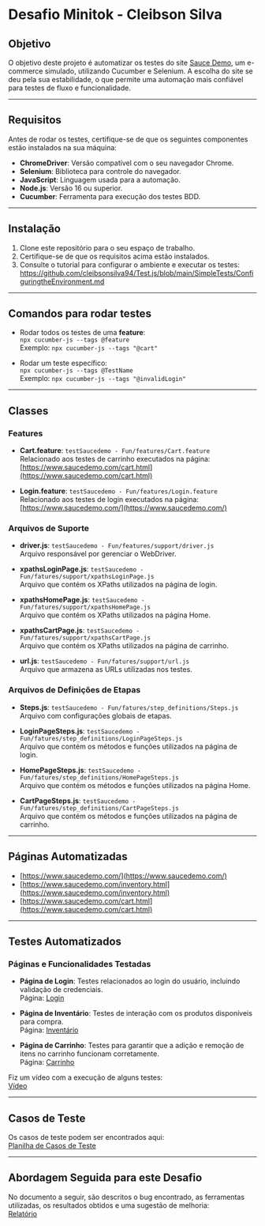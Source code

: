 # Desafio Minitok - Cleibson Silva

## Objetivo

O objetivo deste projeto é automatizar os testes do site [Sauce Demo](https://www.saucedemo.com/), um e-commerce simulado, utilizando Cucumber e Selenium. A escolha do site se deu pela sua estabilidade, o que permite uma automação mais confiável para testes de fluxo e funcionalidade.

---

## Requisitos

Antes de rodar os testes, certifique-se de que os seguintes componentes estão instalados na sua máquina:

- **ChromeDriver**: Versão compatível com o seu navegador Chrome.
- **Selenium**: Biblioteca para controle do navegador.
- **JavaScript**: Linguagem usada para a automação.
- **Node.js**: Versão 16 ou superior.
- **Cucumber**: Ferramenta para execução dos testes BDD.

---

## Instalação

1. Clone este repositório para o seu espaço de trabalho.
2. Certifique-se de que os requisitos acima estão instalados.
3. Consulte o tutorial para configurar o ambiente e executar os testes:  
   https://github.com/cleibsonsilva94/Test.js/blob/main/SimpleTests/ConfiguringtheEnvironment.md

---

## Comandos para rodar testes

- Rodar todos os testes de uma **feature**:  
  `npx cucumber-js --tags @feature`  
  Exemplo: `npx cucumber-js --tags "@cart"`

- Rodar um teste específico:  
  `npx cucumber-js --tags @TestName`  
  Exemplo: `npx cucumber-js --tags "@invalidLogin"`

---

## Classes

### Features

- **Cart.feature**: `testSaucedemo - Fun/features/Cart.feature`  
  Relacionado aos testes de carrinho executados na página:  
  [https://www.saucedemo.com/cart.html](https://www.saucedemo.com/cart.html)

- **Login.feature**: `testSaucedemo - Fun/features/Login.feature`
  Relacionado aos testes de login executados na página:  
  [https://www.saucedemo.com/](https://www.saucedemo.com/)

### Arquivos de Suporte

- **driver.js**: `testSaucedemo - Fun/features/support/driver.js`  
  Arquivo responsável por gerenciar o WebDriver.

- **xpathsLoginPage.js**: `testSaucedemo - Fun/fatures/support/xpathsLoginPage.js`  
  Arquivo que contém os XPaths utilizados na página de login.

- **xpathsHomePage.js**: `testSaucedemo - Fun/fatures/support/xpathsHomePage.js`  
  Arquivo que contém os XPaths utilizados na página Home.

- **xpathsCartPage.js**: `testSaucedemo - Fun/fatures/support/xpathsCartPage.js`  
  Arquivo que contém os XPaths utilizados na página de carrinho.

- **url.js**: `testSaucedemo - Fun/fatures/support/url.js`  
  Arquivo que armazena as URLs utilizadas nos testes.

### Arquivos de Definições de Etapas

- **Steps.js**: `testSaucedemo - Fun/fatures/step_definitions/Steps.js`  
  Arquivo com configurações globais de etapas.

- **LoginPageSteps.js**: `testSaucedemo - Fun/fatures/step_definitions/LoginPageSteps.js`  
  Arquivo que contém os métodos e funções utilizados na página de login.

- **HomePageSteps.js**: `testSaucedemo - Fun/fatures/step_definitions/HomePageSteps.js`  
  Arquivo que contém os métodos e funções utilizados na página Home.

- **CartPageSteps.js**: `testSaucedemo - Fun/fatures/step_definitions/CartPageSteps.js`  
  Arquivo que contém os métodos e funções utilizados na página de carrinho.
  
---

## Páginas Automatizadas

- [https://www.saucedemo.com/](https://www.saucedemo.com/)
- [https://www.saucedemo.com/inventory.html](https://www.saucedemo.com/inventory.html)
- [https://www.saucedemo.com/cart.html](https://www.saucedemo.com/cart.html)

---

## Testes Automatizados

### Páginas e Funcionalidades Testadas

- **Página de Login**: Testes relacionados ao login do usuário, incluindo validação de credenciais.  
  Página: [Login](https://www.saucedemo.com/)

- **Página de Inventário**: Testes de interação com os produtos disponíveis para compra.  
  Página: [Inventário](https://www.saucedemo.com/inventory.html)

- **Página de Carrinho**: Testes para garantir que a adição e remoção de itens no carrinho funcionam corretamente.  
  Página: [Carrinho](https://www.saucedemo.com/cart.html)

Fiz um vídeo com a execução de alguns testes:  
[Vídeo](https://drive.google.com/file/d/1PuzsLOTloSdSb1WmcZnJfjbn1WDlzdtn/view?usp=drive_link)

---

## Casos de Teste

Os casos de teste podem ser encontrados aqui:  
[Planilha de Casos de Teste](https://docs.google.com/spreadsheets/d/1focNywOuat5Ur9Fx5mTRSOoNEWUPgJA1rcnumEXvnkM/edit?gid=0#gid=0)

---

## Abordagem Seguida para este Desafio

No documento a seguir, são descritos o bug encontrado, as ferramentas utilizadas, os resultados obtidos e uma sugestão de melhoria:  
[Relatório](https://docs.google.com/document/d/11R9qDWBp_lyDS1bh19GtsgswVnnlUOwHzTv4sRuNTAw/edit?usp=drive_link)
